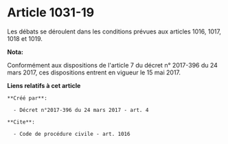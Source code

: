 # Article 1031-19

Les débats se déroulent dans les conditions prévues aux articles 1016, 1017, 1018 et 1019.

**Nota:**

Conformément aux dispositions de l'article 7 du décret n° 2017-396 du 24 mars 2017, ces dispositions entrent en vigueur le 15
mai 2017.

**Liens relatifs à cet article**

	**Créé par**:

	  - Décret n°2017-396 du 24 mars 2017 - art. 4

	**Cite**:

	  - Code de procédure civile - art. 1016
